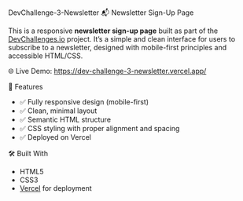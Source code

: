 DevChallenge-3-Newsletter
📬 Newsletter Sign-Up Page

This is a responsive **newsletter sign-up page** built as part of the [DevChallenges.io](https://devchallenges.io) project. It’s a simple and clean interface for users to subscribe to a newsletter, designed with mobile-first principles and accessible HTML/CSS.

🌐 Live Demo: https://dev-challenge-3-newsletter.vercel.app/

🚀 Features

- ✅ Fully responsive design (mobile-first)
- ✅ Clean, minimal layout
- ✅ Semantic HTML structure
- ✅ CSS styling with proper alignment and spacing
- ✅ Deployed on Vercel

🛠️ Built With

- HTML5
- CSS3
- [Vercel](https://vercel.com/) for deployment




